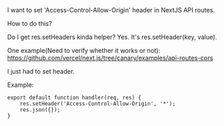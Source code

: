 I want to set 'Access-Control-Allow-Origin' header in NextJS API routes.

How to do this?

Do I get res.setHeaders kinda helper? Yes. It's res.setHeader(key, value).

One example(Need to verify whether it works or not): https://github.com/vercel/next.js/tree/canary/examples/api-routes-cors

I just had to set header.

Example:

```
export default function handler(req, res) {
    res.setHeader('Access-Control-Allow-Origin', '*');
    res.json({});
}
```
